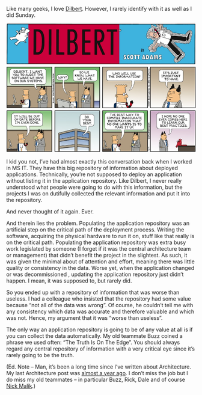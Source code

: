 Like many geeks, I love [Dilbert](http://dilbert.com/). However, I
rarely identify with it as well as I did Sunday.

[![](https://raw.githubusercontent.com/devhawk/devhawk.github.io/master/images/blog/dt090712.jpg)](http://dilbert.com/strip/2009-07-12)

I kid you not, I’ve had almost exactly this conversation back when I
worked in MS IT. They have this big repository of information about
deployed applications. Technically, you’re not supposed to deploy an
application without listing it in the application repository. Like
Dilbert, I never really understood what people were going to do with
this information, but the projects I was on dutifully collected the
relevant information and put it into the repository.

And never thought of it again. Ever.

And therein lies the problem. Populating the application repository was
an artificial step on the critical path of the deployment process.
Writing the software, acquiring the physical hardware to run it on,
stuff like that really is on the critical path. Populating the
application repository was extra busy work legislated by someone (I
forget if it was the central architecture team or management) that
didn’t benefit the project in the slightest. As such, it was given the
minimal about of attention and effort, meaning there was little quality
or consistency in the data. Worse yet, when the application changed or
was decommissioned , updating the application repository just didn’t
happen. I mean, it was supposed to, but rarely did.

So you ended up with a repository of information that was worse than
useless. I had a colleague who insisted that the repository had some
value because “not all of the data was wrong”. Of course, he couldn’t
tell me with any consistency which data was accurate and therefore
valuable and which was not. Hence, my argument that it was “worse than
useless”.

The only way an application repository is going to be of any value at
all is if you can collect the data automatically. My old teammate Buzz
coined a phrase we used often: “The Truth Is On The Edge”. You should
always regard any central repository of information with a very critical
eye since it’s rarely going to be the truth.

(Ed. Note – Man, it’s been a long time since I’ve written about
Architecture. My last Architecture post was [almost a year
ago](http://devhawk.net/2008/07/25/morning-coffee-171/). I don’t
miss the job but I do miss my old teammates – in particular Buzz, Rick,
Dale and of course [Nick Malik](http://blogs.msdn.com/nickmalik).)

